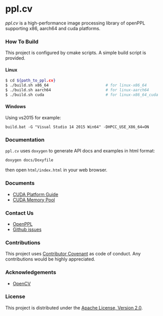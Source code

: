 # ppl.cv

*ppl.cv* is a high-performance image processing library of openPPL supporting x86, aarch64 and cuda platforms.

### How To Build

This project is configured by cmake scripts. A simple build script is provided.

#### Linux

```bash
$ cd ${path_to_ppl.cv}
$ ./build.sh x86_64                         # for linux-x86_64
$ ./build.sh aarch64                        # for linux-aarch64
$ ./build.sh cuda                           # for linux-x86_64_cuda
```

#### Windows

Using vs2015 for example:

```
build.bat -G "Visual Studio 14 2015 Win64" -DHPCC_USE_X86_64=ON
```

### Documentation

`ppl.cv` uses `doxygen` to generate API docs and examples in html format:

```bash
doxygen docs/Doxyfile
```

then open `html/index.html` in your web browser.

### Documents
* [CUDA Platform Guide](docs/cuda_usage.md)
* [CUDA Memory Pool](docs/cuda_memory_pool.md)

### Contact Us

* [OpenPPL](https://openppl.ai/)
* [Github issues](https://github.com/openppl-public/ppl.cv/issues)

### Contributions

This project uses [Contributor Covenant](https://www.contributor-covenant.org/) as code of conduct. Any contributions would be highly appreciated.

### Acknowledgements

* [OpenCV](https://github.com/opencv/opencv)

### License

This project is distributed under the [Apache License, Version 2.0](LICENSE).

